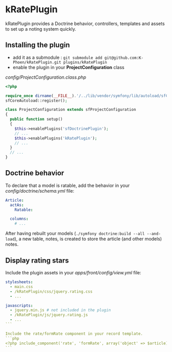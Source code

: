 # kRatePlugin

kRatePlugin provides a Doctrine behavior, controllers, templates and assets to
set up a noting system quickly.

## Installing the plugin

* add it as a submodule : `git submodule add git@github.com:K-Phoen/kRatePlugin.git plugins/kRatePlugin`
* enable the plugin in your **ProjectConfiguration** class

_config/ProjectConfiguration.class.php_
```php
<?php

require_once dirname(__FILE__).'/../lib/vendor/symfony/lib/autoload/sfCoreAutoload.class.php';
sfCoreAutoload::register();

class ProjectConfiguration extends sfProjectConfiguration
{
  public function setup()
  {
    $this->enablePlugins('sfDoctrinePlugin');
    // ...
    $this->enablePlugins('kRatePlugin');
    // ...
  }
  // ...
}
```

## Doctrine behavior

To declare that a model is ratable, add the behavior in your
_config/doctrine/schema.yml_ file:

```yaml
Article:
  actAs:
    Ratable:

  columns:
    # ...
```

After having rebuilt your models (`./symfony doctrine:build --all --and-load`), a new table, notes, is created to store the article (and other models) notes.

## Display rating stars

Include the plugin assets in your _apps/front/config/view.yml_ file:

````yaml
stylesheets:
  - main.css
  - /kRatePlugin/css/jquery.rating.css
  - ...

javascripts:
  - jquery.min.js # not included in the plugin
  - /kRatePlugin/js/jquery.rating.js
  - ...
```

Include the rate/formRate component in your record template.
```php
<?php include_component('rate', 'formRate', array('object' => $article)) ?>
```
